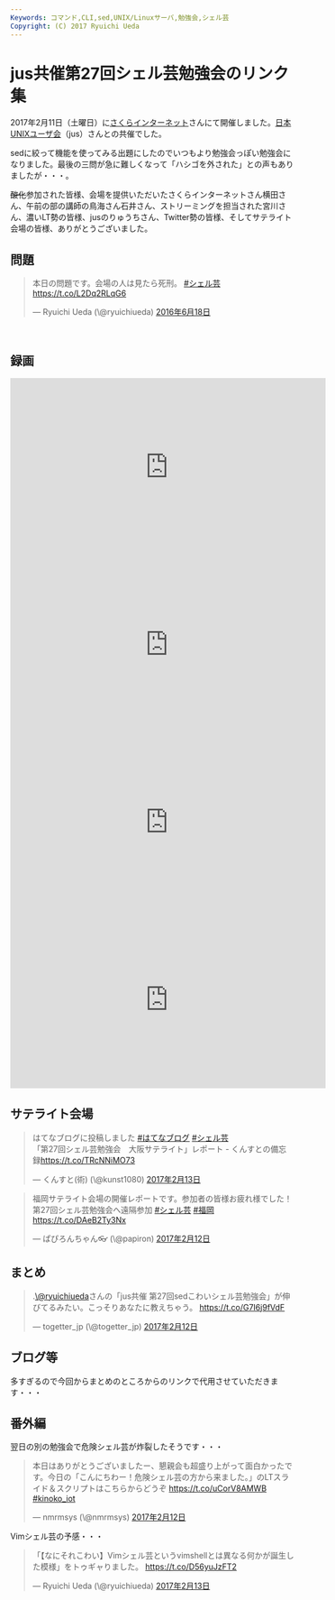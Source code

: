 ```yaml
---
Keywords: コマンド,CLI,sed,UNIX/Linuxサーバ,勉強会,シェル芸
Copyright: (C) 2017 Ryuichi Ueda
---
```


# jus共催第27回シェル芸勉強会のリンク集
2017年2月11日（土曜日）に<a href="https://www.sakura.ad.jp/" target="_blank">さくらインターネット</a>さんにて開催しました。<a href="https://www.jus.or.jp/" target="_blank">日本UNIXユーザ会</a>（jus）さんとの共催でした。

sedに絞って機能を使ってみる出題にしたのでいつもより勉強会っぽい勉強会になりました。最後の三問が急に難しくなって「ハシゴを外された」との声もありましたが・・・。

<del datetime="2017-02-12T13:28:52+00:00">酸化</del>参加された皆様、会場を提供いただいたさくらインターネットさん横田さん、午前の部の講師の鳥海さん石井さん、ストリーミングを担当された宮川さん、濃いLT勢の皆様、jusのりゅうちさん、Twitter勢の皆様、そしてサテライト会場の皆様、ありがとうございました。
<h2>問題</h2>
<blockquote class="twitter-tweet" data-lang="ja">
<p dir="ltr" lang="ja">本日の問題です。会場の人は見たら死刑。 <a href="https://twitter.com/hashtag/%E3%82%B7%E3%82%A7%E3%83%AB%E8%8A%B8?src=hash">#シェル芸</a><a href="https://t.co/L2Dq2RLqG6">https://t.co/L2Dq2RLqG6</a></p>
— Ryuichi Ueda (\@ryuichiueda) <a href="https://twitter.com/ryuichiueda/status/744031643145502720">2016年6月18日</a></blockquote>
<script async src="//platform.twitter.com/widgets.js" charset="utf-8"></script>

&nbsp;
<h2>録画</h2>
<iframe src="https://www.youtube.com/embed/oeNFq5t_frc" width="560" height="315" frameborder="0" allowfullscreen="allowfullscreen"></iframe>

<iframe src="https://www.youtube.com/embed/cDt2Olr0x84" width="560" height="315" frameborder="0" allowfullscreen="allowfullscreen"></iframe>

<iframe src="https://www.youtube.com/embed/BXM4pmvxrq4" width="560" height="315" frameborder="0" allowfullscreen="allowfullscreen"></iframe>

<iframe src="https://www.youtube.com/embed/JBax4En3EeM" width="560" height="315" frameborder="0" allowfullscreen="allowfullscreen"></iframe>
<h2>サテライト会場</h2>

<blockquote class="twitter-tweet" data-lang="ja"><p lang="ja" dir="ltr">はてなブログに投稿しました <a href="https://twitter.com/hashtag/%E3%81%AF%E3%81%A6%E3%81%AA%E3%83%96%E3%83%AD%E3%82%B0?src=hash">#はてなブログ</a> <a href="https://twitter.com/hashtag/%E3%82%B7%E3%82%A7%E3%83%AB%E8%8A%B8?src=hash">#シェル芸</a><br>「第27回シェル芸勉強会　大阪サテライト」レポート - くんすとの備忘録<a href="https://t.co/TRcNNiMO73">https://t.co/TRcNNiMO73</a></p>&mdash; くんすと(術) (\@kunst1080) <a href="https://twitter.com/kunst1080/status/831155496753115137">2017年2月13日</a></blockquote> <script async src="//platform.twitter.com/widgets.js" charset="utf-8"></script>

<blockquote class="twitter-tweet" data-lang="ja">
<p dir="ltr" lang="ja">福岡サテライト会場の開催レポートです。参加者の皆様お疲れ様でした！第27回シェル芸勉強会へ遠隔参加 <a href="https://twitter.com/hashtag/%E3%82%B7%E3%82%A7%E3%83%AB%E8%8A%B8?src=hash">#シェル芸</a> <a href="https://twitter.com/hashtag/%E7%A6%8F%E5%B2%A1?src=hash">#福岡</a> <a href="https://t.co/DAeB2Ty3Nx">https://t.co/DAeB2Ty3Nx</a></p>
— ぱぴろんちゃん👓 (\@papiron) <a href="https://twitter.com/papiron/status/830680756926107648">2017年2月12日</a></blockquote>
<script async src="//platform.twitter.com/widgets.js" charset="utf-8"></script>
<h2>まとめ</h2>
<blockquote class="twitter-tweet" data-lang="ja">
<p dir="ltr" lang="ja">.<a href="https://twitter.com/ryuichiueda">\@ryuichiueda</a>さんの「jus共催 第27回sedこわいシェル芸勉強会」が伸びてるみたい。こっそりあなたに教えちゃう。 <a href="https://t.co/G7I6j9fVdF">https://t.co/G7I6j9fVdF</a></p>
— togetter_jp (\@togetter_jp) <a href="https://twitter.com/togetter_jp/status/830778510000001025">2017年2月12日</a></blockquote>
<script async src="//platform.twitter.com/widgets.js" charset="utf-8"></script>
<h2>ブログ等</h2>
多すぎるので今回からまとめのところからのリンクで代用させていただきます・・・
<h2>番外編</h2>
翌日の別の勉強会で危険シェル芸が炸裂したそうです・・・
<blockquote class="twitter-tweet" data-lang="ja">
<p dir="ltr" lang="ja">本日はありがとうございましたー、懇親会も超盛り上がって面白かったです。今日の「こんにちわー！危険シェル芸の方から来ました。」のLTスライド＆スクリプトはこちらからどうぞ <a href="https://t.co/uCorV8AMWB">https://t.co/uCorV8AMWB</a> <a href="https://twitter.com/hashtag/kinoko_iot?src=hash">#kinoko_iot</a></p>
— nmrmsys (\@nmrmsys) <a href="https://twitter.com/nmrmsys/status/830764942382895104">2017年2月12日</a></blockquote>
<script async src="//platform.twitter.com/widgets.js" charset="utf-8"></script>


Vimシェル芸の予感・・・

<blockquote class="twitter-tweet" data-lang="ja"><p lang="ja" dir="ltr">「【なにそれこわい】Vimシェル芸というvimshellとは異なる何かが誕生した模様」をトゥギャりました。 <a href="https://t.co/D56yuJzFT2">https://t.co/D56yuJzFT2</a></p>&mdash; Ryuichi Ueda (\@ryuichiueda) <a href="https://twitter.com/ryuichiueda/status/830930574936141824">2017年2月13日</a></blockquote>
<script async src="//platform.twitter.com/widgets.js" charset="utf-8"></script>
